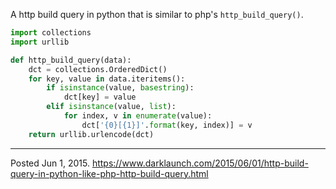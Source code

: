 A http build query in python that is similar to php's `http_build_query()`.

```python
import collections
import urllib

def http_build_query(data):
    dct = collections.OrderedDict()
    for key, value in data.iteritems():
        if isinstance(value, basestring):
            dct[key] = value
        elif isinstance(value, list):
            for index, v in enumerate(value):
                dct['{0}[{1}]'.format(key, index)] = v
    return urllib.urlencode(dct)
```

---


Posted Jun 1, 2015.
https://www.darklaunch.com/2015/06/01/http-build-query-in-python-like-php-http-build-query.html